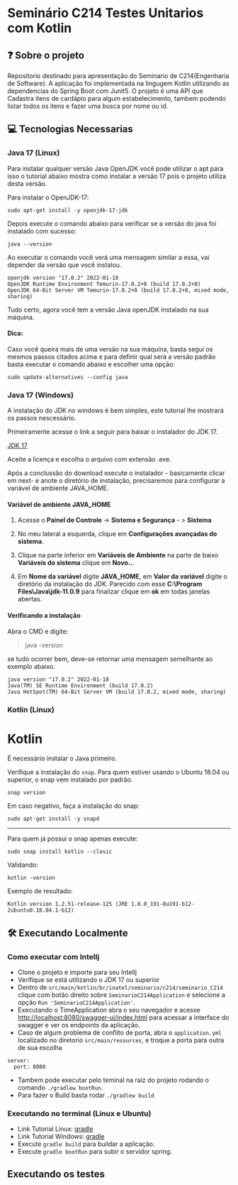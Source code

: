 # Seminário C214 Testes Unitarios com Kotlin

## ❓ Sobre o projeto
Repositorio destinado para apresentação do Seminario de C214(Engenharia de Software). A aplicação foi implementada
na lingugem Kotlin utilizando as dependencias do Spring Boot com Junit5. O projeto é uma API que Cadastra itens de 
cardápio para algum estabelecimento, tambem podendo listar todos os itens e fazer uma busca por nome ou id. 

## 💻 Tecnologias Necessarias
### Java 17 (Linux)

Para instalar qualquer versão Java OpenJDK você pode utilizar o apt para isso o tutorial abaixo mostra como instalar a
versão 17 pois o projeto utiliza desta versão.

Para instalar o OpenJDK-17:

```shell
sudo apt-get install -y openjdk-17-jdk
```

Depois execute o comando abaixo para verificar se a versão do java foi instalado com sucesso:

```shell
java --version
```
Ao executar o comando você verá uma mensagem similar a essa, vai depender da versão que você instalou.

```shell
openjdk version "17.0.2" 2022-01-18
OpenJDK Runtime Environment Temurin-17.0.2+8 (build 17.0.2+8)
OpenJDK 64-Bit Server VM Temurin-17.0.2+8 (build 17.0.2+8, mixed mode, sharing)
```

Tudo certo, agora você tem a versão Java openJDK instalado na sua máquina.

#### Dica:
Caso você queira mais de uma versão na sua máquina, basta segui os mesmos passos citados acima e 
para definir qual será a versão padrão basta executar o comando abaixo e escolher uma opção:

```shell
sudo update-alternatives --config java
```

### Java 17 (Windows)

A instalação do JDK no windows é bem simples, este tutorial lhe mostrará os passos
nescessário.

Primeiramente acesse o link a seguir para baixar o instalador do JDK 17.

[JDK 17](https://www.oracle.com/java/technologies/javase/jdk17-archive-downloads.html)

Aceite a licença e escolha o arquivo com extensão .exe.

Após a conclussão do download execute o instalador - basicamente clicar em next- e anote 
o diretório de instalação, precisaremos para configurar a variável de ambiente JAVA_HOME.


#### Variável de ambiente JAVA_HOME


1. Acesse o **Painel de Controle** -> **Sistema e Segurança** - >  **Sistema**

2. No meu lateral a esquerda, clique em **Configurações avançadas do sistema**.

3. Clique na parte inferior em **Variáveis de Ambiente** na parte de baixo **Variáveis do sistema** clique em **Novo..**.

4. Em **Nome da variável** digite **JAVA_HOME**, em **Valor da variável** digite o diretório da instalação do JDK. Parecido com esse **C:\Program Files\Java\jdk-11.0.9** para finalizar clique em **ok** em todas janelas abertas.


#### Verificando a instalação
Abra o CMD e digite: 
>java -version

se tudo ocorrer bem, deve-se retornar uma mensagem semelhante ao exemplo abaixo.
```shell
java version "17.0.2" 2022-01-18
Java(TM) SE Runtime Environment (build 17.0.2)
Java HotSpot(TM) 64-Bit Server VM (build 17.0.2, mixed mode, sharing)
```

### Kotlin (Linux)
# Kotlin

É necessário instalar o Java primeiro.

Verifique a instalação do `snap`. Para quem estiver usando o Ubuntu 18.04 ou superior, o snap vem instalado por padrão.

```shell
snap version
```

Em caso negativo, faça a instalação do snap:
```shell
sudo apt-get install -y snapd
```
___

Para quem já possui o snap apenas execute:
```shell
sudo snap install kotlin --clasic
```

Validando:
```shell
kotlin -version
```

Exemplo de resultado:
```
Kotlin version 1.2.51-release-125 (JRE 1.8.0_191-8u191-b12-2ubuntu0.18.04.1-b12)
```
## 🛠️ Executando Localmente
### Como executar com Intellj
- Clone o projeto e importe para seu Intellj
- Verifique se está utilizando o JDK 17 ou superior
- Dentro de ``src/main/kotlin/br/inatel/seminario/c214/seminario_C214`` clique com botão direito sobre 
``SeminarioC214Application`` e selecione a opção ``Run 'SeminarioC214Application'``.
- Executando o TimeApplication abra o seu navegador e acesse [http://localhost:8080/swagger-ui/index.html](http://localhost:8080/swagger-ui/index.html) para acessar a interface do swagger e ver os endpoints da aplicação.
- Caso de algum problema de conflito de porta, abra o ``application.yml`` localizado no diretorio ``src/main/resources``, 
e troque a porta para outra de sua escolha
```
server:
  port: 8080
```
- Tambem pode executar pelo teminal na raiz do projeto rodando o comando ``./gradlew bootRun``.
- Para fazer o Build basta rodar ``./gradlew build``

### Executando no terminal (Linux e Ubuntu)
- Link Tutorial Linux: [gradle](https://techexpert.tips/pt-br/gradle-pt-br/gradle-instalacao-no-ubuntu-linux/)
- Link Tutorial Windows: [gradle](https://giordanolins.com/instalando-e-configurando-o-gradle-no-windows/)
- Execute ``gradle build`` para buildar a aplicação.
- Execute ``gradle bootRun`` para subir o servidor spring.

## Executando os testes
